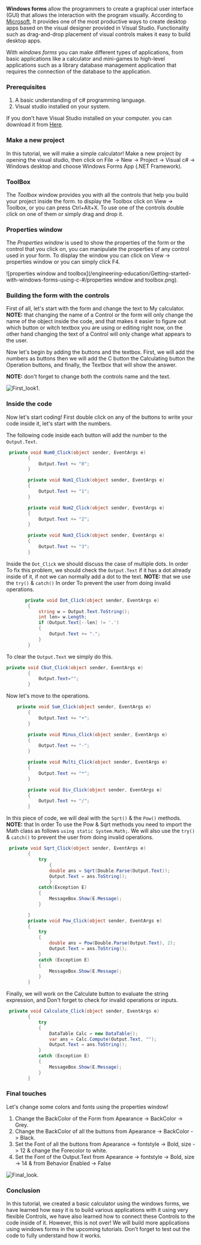 **Windows forms** allow the programmers to create a graphical user interface (GUI) that allows the interaction with the program visually. According to [Microsoft](https://docs.microsoft.com/en-us/dotnet/desktop/winforms/overview/?view=netdesktop-5.0), It provides one of the most productive ways to create desktop apps based on the visual designer provided in Visual Studio. Functionality such as drag-and-drop placement of visual controls makes it easy to build desktop apps.

With *windows forms* you can make different types of applications, from basic applications like a calculator and mini-games to high-level applications such as a library database management application that requires the connection of the database to the application.

### Prerequisites
1. A basic understanding of c# programming language.
2. Visual studio installed on your system.

If you don't have Visual Studio installed on your computer. you can download it from [Here](https://visualstudio.microsoft.com/downloads/).

### Make a new project
In this tutorial, we will make a simple calculator! Make a new project by opening the visual studio, then click on File -> New -> Project -> Visual c# -> Windows desktop and choose Windows Forms App (.NET Framework).

### ToolBox
The *Toolbox* window provides you with all the controls that help you build your project inside the form. to display the Toolbox click on View -> Toolbox, or you can press Ctrl+Alt+X. To use one of the controls double click on one of them or simply drag and drop it.

### Properties window
The *Properties window* is used to show the properties of the form or the control that you click on, you can manipulate the properties of any control used in your form. To display the window you can click on View -> properties window or you can simply click F4.   

![properties window and toolbox](/engineering-education/Getting-started-with-windows-forms-using-c-#/properties window and toolbox.png).

### Building the form with the controls
First of all, let's start with the form and change the text to My calculator. **NOTE:** that changing the name of a Control or the form will only change the name of the object inside the code, and that makes it easier to figure out which button or witch textbox you are using or editing right now, on the other hand changing the text of a Control will only change what appears to the user.

Now let's begin by adding the buttons and the textbox. First, we will add the numbers as buttons then we will add the C button the Calculating button the Operation buttons, and finally, the Textbox that will show the answer.

**NOTE:** don't forget to change both the controls name and the text.

![First_look1](/engineering-education/Getting-started-with-windows-forms-using-c-#/First_look1.png).

### Inside the code
Now let's start coding! First double click on any of the buttons to write your code inside it, let's start with the numbers.

The following code inside each button will add the number to the `Output.Text`.

```c#
 private void Num0_Click(object sender, EventArgs e)
        {
            Output.Text += "0";
        }

        private void Num1_Click(object sender, EventArgs e)
        {
            Output.Text += "1";
        }

        private void Num2_Click(object sender, EventArgs e)
        {
            Output.Text += "2";
        }

        private void Num3_Click(object sender, EventArgs e)
        {
            Output.Text += "3";
        }

```

Inside the `Dot_Click` we should discuss the case of multiple dots. In order To fix this problem, we should check the `Output.Text` if it has a dot already inside of it, if not we can normally add a dot to the text. **NOTE:** that we use the `try()` & `catch()` In order To prevent the user from doing invalid operations.

```c#
       private void Dot_Click(object sender, EventArgs e)
        {
            string w = Output.Text.ToString();
            int len= w.Length;
            if (Output.Text[--len] != '.')
            {
                Output.Text += ".";
            }
        }
```

To clear the `Output.Text` we simply do this.

```c#
private void Cbut_Click(object sender, EventArgs e)
        {
            Output.Text="";
        }
```

Now let's move to the operations.

```c#
    private void Sum_Click(object sender, EventArgs e)
        {
            Output.Text += "+";
        }

        private void Minus_Click(object sender, EventArgs e)
        {
            Output.Text += "-";
        }

        private void Multi_Click(object sender, EventArgs e)
        {
            Output.Text += "*";
        }

        private void Div_Click(object sender, EventArgs e)
        {
            Output.Text += "/";
        }
```

In this piece of code, we will deal with the `Sqrt()` & the `Pow()` methods.
**NOTE:** that In order To use the Pow & Sqrt methods you need to import the Math class as follows `using static System.Math;`.
We will also use the `try()` & `catch()` to prevent the user from doing invalid operations.

```c#
 private void Sqrt_Click(object sender, EventArgs e)
        {              
            try
                {
                double ans = Sqrt(Double.Parse(Output.Text));
                Output.Text = ans.ToString();
                }
            catch(Exception E)
            {
                MessageBox.Show(E.Message);
            }

        }
        private void Pow_Click(object sender, EventArgs e)
        {
            try
            {
                double ans = Pow(Double.Parse(Output.Text), 2);
                Output.Text = ans.ToString();
            }
            catch (Exception E)
            {
                MessageBox.Show(E.Message);
            }
        }
```

Finally, we will work on the Calculate button to evaluate the string expression, and Don't forget to check for invalid operations or inputs.

```c#
 private void Calculate_Click(object sender, EventArgs e)
        {
            try
            {
                DataTable Calc = new DataTable();
                var ans = Calc.Compute(Output.Text, "");
                Output.Text = ans.ToString();
            }
            catch (Exception E)
            {
                MessageBox.Show(E.Message);
            }
        }
```

### Final touches
Let's change some colors and fonts using the properties window!

1. Change the BackColor of the Form from Apearance -> BackColor -> Grey.
1. Change the BackColor of all the buttons from Apearance -> BackColor -> Black.
1. Set the Font of all the buttons from Apearance -> fontstyle -> Bold, size -> 12 & change the Forecolor to white.
1. Set the Font of the Output.Text from Apearance -> fontstyle -> Bold, size -> 14 & from Behavior Enabled -> False

![Final_look](/engineering-education/Getting-started-with-windows-forms-using-c-#/Final_look.png).

### Conclusion
In this tutorial, we created a basic calculator using the windows forms, we have learned how easy it is to build various applications with it using very flexible Controls, we have also learned how to connect these Controls to the code inside of it. However, this is not over! We will build more applications using windows forms in the upcoming tutorials. Don’t forget to test out the code to fully understand how it works.


